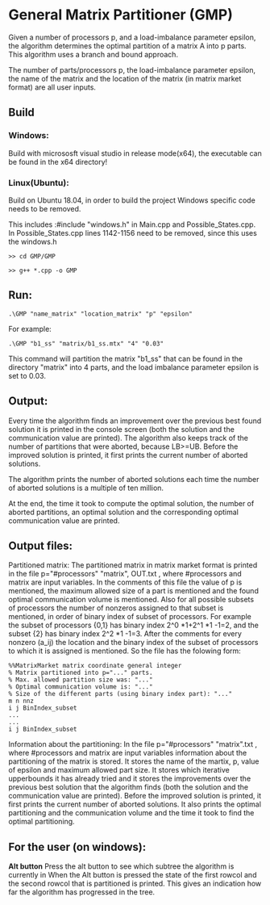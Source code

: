 # General Matrix Partitioner (GMP)

Given a number of processors p, and a load-imbalance parameter epsilon, the algorithm determines
the optimal partition of a matrix A into p parts. This algorithm uses a branch and bound approach.

The number of parts/processors p, the load-imbalance parameter epsilon,
the name of the matrix and the location of the matrix (in matrix market format) are all user inputs.

## Build

### Windows:
Build with micrososft visual studio in release mode(x64), the executable can be found in the x64 directory!

### Linux(Ubuntu):
Build on Ubuntu 18.04, in order to build the project Windows specific code needs to be removed. 

This includes :#include "windows.h" in Main.cpp and Possible_States.cpp. 
In Possible_States.cpp lines 1142-1156 need to be removed, since this uses the windows.h

```
>> cd GMP/GMP

>> g++ *.cpp -o GMP
```
   


## Run:

```
.\GMP "name_matrix" "location_matrix" "p" "epsilon"
```

For example:
```
.\GMP "b1_ss" "matrix/b1_ss.mtx" "4" "0.03"
```
This command will partition the matrix "b1_ss" that can be found in the directory "matrix" into 4 parts, 
and the load imbalance parameter epsilon is set to 0.03.

## Output:

Every time the algorithm finds an improvement over the previous best found solution 
it is printed in the console screen (both the solution and the communication value are printed).
The algorithm also keeps track of the number of partitions that were aborted, because LB>=UB.
Before the improved solution is printed, it first prints the current number of aborted solutions.

The algorithm prints the number of aborted solutions 
each time the number of aborted solutions is a multiple of ten million.

At the end, the time it took to compute the optimal solution, the number of aborted partitions,
an optimal solution and the corresponding optimal communication value are printed.


## Output files:

Partitioned matrix:
The partitioned matrix in matrix market format is printed in the file p="#processors" "matrix", OUT.txt , where #processors and matrix are input variables.
In the comments of this file the value of p is mentioned, the maximum allowed size of a part is mentioned and the found optimal communication volume is mentioned.
Also for all possible subsets of processors the number of nonzeros assigned to that subset is mentioned, in order of binary index of subset of processors.
For example the subset of processors {0,1} has binary index 2^0 *1+2^1 *1 -1=2, and the subset {2} has binary index 2^2 *1 -1=3.
After the comments for every nonzero (a_ij) the location and  the binary index of the subset of processors to which it is assigned is mentioned.
So the file has the folowing form:

```
%%MatrixMarket matrix coordinate general integer
% Matrix partitioned into p="..." parts.
% Max. allowed partition size was: "..." 
% Optimal communication volume is: "..."
% Size of the different parts (using binary index part): "..."
m n nnz
i j BinIndex_subset
...
...
i j BinIndex_subset
```

Information about the partitioning:
In the file  p="#processors" "matrix".txt , where #processors and matrix are input variables information about the partitioning of the matrix is stored.
It stores the name of the martix, p, value of epsilon and maximum allowed part size. It stores which iterative upperbounds it has already tried and
it stores the improvements over the previous best solution that the algorithm finds (both the solution and the communication value are printed).
Before the improved solution is printed, it first prints the current number of aborted solutions.
It also prints the optimal partitioning and the communication volume and the time it took to find the optimal partitioning.


## For the user (on windows):

**Alt button**
	    Press the alt button to see which subtree the algorithm is currently in
	    When the Alt button is pressed the state of the first rowcol and the second rowcol that is
 	    partitioned is printed. This gives an indication how far the algorithm has progressed in the tree.


